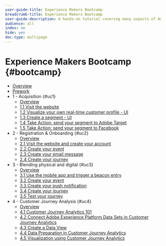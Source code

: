 ```yaml
---
user-guide-title: Experience Makers Bootcamp
breadcrumb-title: Experience Makers Bootcamp
user-guide-description: A hands-on tutorial covering many aspects of Adobe Experience Platform.
audience: all
index: no
hide: yes
doc-type: multipage
---
```


# Experience Makers Bootcamp {#bootcamp}

+ [Overview](/help/bootcamp/overview.md)
+ [Prework](/help/bootcamp/prework.md)
+ 1 - Acquisition {#uc1}
  + [Overview](/help/bootcamp/uc/uc1/uc1.md)
  + [1.1 Visit the website](/help/bootcamp/uc/uc1/ex1.md)
  + [1.2 Visualize your own real-time customer profile - UI](/help/bootcamp/uc/uc1/ex2.md)
  + [1.3 Create a segment - UI](/help/bootcamp/uc/uc1/ex3.md)
  + [1.4 Take Action: send your segment to Adobe Target](/help/bootcamp/uc/uc1/ex4.md)
  + [1.5 Take Action: send your segment to Facebook](/help/bootcamp/uc/uc1/ex5.md)
+ 2 - Registration & Onboarding {#uc2}
  + [Overview](/help/bootcamp/uc/uc2/uc2.md)
  + [2.1 Visit the website and create your account](/help/bootcamp/uc/uc2/ex1.md)
  + [2.2 Create your event](/help/bootcamp/uc/uc2/ex2.md)
  + [2.3 Create your email message](/help/bootcamp/uc/uc2/ex3.md)
  + [2.4 Create your journey](/help/bootcamp/uc/uc2/ex4.md)
+ 3 - Blending physical and digital {#uc3}
  + [Overview](/help/bootcamp/uc/uc3/uc3.md)
  + [3.1 Use the mobile app and trigger a beacon entry](/help/bootcamp/uc/uc3/ex1.md)
  + [3.2 Create your event](/help/bootcamp/uc/uc3/ex2.md)
  + [3.3 Create your push notification](/help/bootcamp/uc/uc3/ex3.md)
  + [3.4 Create your journey](/help/bootcamp/uc/uc3/ex4.md)
  + [3.5 Test your journey](/help/bootcamp/uc/uc3/ex5.md)
+ 4 - Customer Journey Analysis {#uc4}
  + [Overview](/help/bootcamp/uc/uc4/uc4.md)
  + [4.1 Customer Journey Analytics 101](/help/bootcamp/uc/uc4/ex1.md)
  + [4.2 Connect Adobe Experience Platform Data Sets in Customer Journey Analytics](/help/bootcamp/uc/uc4/ex2.md)
  + [4.3 Create a Data View](/help/bootcamp/uc/uc4/ex3.md)
  + [4.4 Data Preparation in Customer Journey Analytics](/help/bootcamp/uc/uc4/ex4.md)
  + [4.5 Visualization using Customer Journey Analytics](/help/bootcamp/uc/uc4/ex5.md)